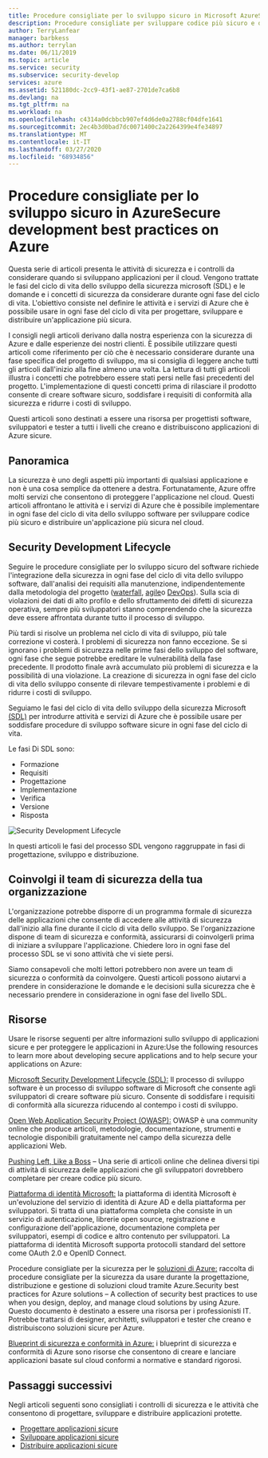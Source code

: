 ```yaml
---
title: Procedure consigliate per lo sviluppo sicuro in Microsoft AzureSecure development best practices on Microsoft Azure
description: Procedure consigliate per sviluppare codice più sicuro e distribuire un'applicazione più sicura nel cloud.
author: TerryLanfear
manager: barbkess
ms.author: terrylan
ms.date: 06/11/2019
ms.topic: article
ms.service: security
ms.subservice: security-develop
services: azure
ms.assetid: 521180dc-2cc9-43f1-ae87-2701de7ca6b8
ms.devlang: na
ms.tgt_pltfrm: na
ms.workload: na
ms.openlocfilehash: c4314a0dcbbcb907ef4d6de0a2788cf04dfe1641
ms.sourcegitcommit: 2ec4b3d0bad7dc0071400c2a2264399e4fe34897
ms.translationtype: MT
ms.contentlocale: it-IT
ms.lasthandoff: 03/27/2020
ms.locfileid: "68934856"
---
```

# <a name="secure-development-best-practices-on-azure"></a>Procedure consigliate per lo sviluppo sicuro in AzureSecure development best practices on Azure
Questa serie di articoli presenta le attività di sicurezza e i controlli da considerare quando si sviluppano applicazioni per il cloud. Vengono trattate le fasi del ciclo di vita dello sviluppo della sicurezza microsoft (SDL) e le domande e i concetti di sicurezza da considerare durante ogni fase del ciclo di vita. L'obiettivo consiste nel definire le attività e i servizi di Azure che è possibile usare in ogni fase del ciclo di vita per progettare, sviluppare e distribuire un'applicazione più sicura.

I consigli negli articoli derivano dalla nostra esperienza con la sicurezza di Azure e dalle esperienze dei nostri clienti. È possibile utilizzare questi articoli come riferimento per ciò che è necessario considerare durante una fase specifica del progetto di sviluppo, ma si consiglia di leggere anche tutti gli articoli dall'inizio alla fine almeno una volta. La lettura di tutti gli articoli illustra i concetti che potrebbero essere stati persi nelle fasi precedenti del progetto. L'implementazione di questi concetti prima di rilasciare il prodotto consente di creare software sicuro, soddisfare i requisiti di conformità alla sicurezza e ridurre i costi di sviluppo.

Questi articoli sono destinati a essere una risorsa per progettisti software, sviluppatori e tester a tutti i livelli che creano e distribuiscono applicazioni di Azure sicure.

## <a name="overview"></a>Panoramica

La sicurezza è uno degli aspetti più importanti di qualsiasi applicazione e non è una cosa semplice da ottenere a destra. Fortunatamente, Azure offre molti servizi che consentono di proteggere l'applicazione nel cloud. Questi articoli affrontano le attività e i servizi di Azure che è possibile implementare in ogni fase del ciclo di vita dello sviluppo software per sviluppare codice più sicuro e distribuire un'applicazione più sicura nel cloud.

## <a name="security-development-lifecycle"></a>Security Development Lifecycle

Seguire le procedure consigliate per lo sviluppo sicuro del software richiede l'integrazione della sicurezza in ogni fase del ciclo di vita dello sviluppo software, dall'analisi dei requisiti alla manutenzione, indipendentemente dalla metodologia del progetto ([waterfall](https://en.wikipedia.org/wiki/Waterfall_model), [agile](https://en.wikipedia.org/wiki/Agile_software_development)o [DevOps](https://en.wikipedia.org/wiki/DevOps)). Sulla scia di violazioni dei dati di alto profilo e dello sfruttamento dei difetti di sicurezza operativa, sempre più sviluppatori stanno comprendendo che la sicurezza deve essere affrontata durante tutto il processo di sviluppo.

Più tardi si risolve un problema nel ciclo di vita di sviluppo, più tale correzione vi costerà. I problemi di sicurezza non fanno eccezione. Se si ignorano i problemi di sicurezza nelle prime fasi dello sviluppo del software, ogni fase che segue potrebbe ereditare le vulnerabilità della fase precedente. Il prodotto finale avrà accumulato più problemi di sicurezza e la possibilità di una violazione. La creazione di sicurezza in ogni fase del ciclo di vita dello sviluppo consente di rilevare tempestivamente i problemi e di ridurre i costi di sviluppo.

Seguiamo le fasi del ciclo di vita dello sviluppo della sicurezza Microsoft [(SDL)](https://msdn.microsoft.com/library/windows/desktop/84aed186-1d75-4366-8e61-8d258746bopq.aspx) per introdurre attività e servizi di Azure che è possibile usare per soddisfare procedure di sviluppo software sicure in ogni fase del ciclo di vita.

Le fasi Di SDL sono:

  - Formazione
  - Requisiti
  - Progettazione
  - Implementazione
  - Verifica
  - Versione
  - Risposta

![Security Development Lifecycle](./media/secure-dev-overview/01-sdl-phase.png)

In questi articoli le fasi del processo SDL vengono raggruppate in fasi di progettazione, sviluppo e distribuzione.

## <a name="engage-your-organizations-security-team"></a>Coinvolgi il team di sicurezza della tua organizzazione

L'organizzazione potrebbe disporre di un programma formale di sicurezza delle applicazioni che consente di accedere alle attività di sicurezza dall'inizio alla fine durante il ciclo di vita dello sviluppo. Se l'organizzazione dispone di team di sicurezza e conformità, assicurarsi di coinvolgerli prima di iniziare a sviluppare l'applicazione. Chiedere loro in ogni fase del processo SDL se vi sono attività che vi siete persi.

Siamo consapevoli che molti lettori potrebbero non avere un team di sicurezza o conformità da coinvolgere. Questi articoli possono aiutarvi a prendere in considerazione le domande e le decisioni sulla sicurezza che è necessario prendere in considerazione in ogni fase del livello SDL.

## <a name="resources"></a>Risorse

Usare le risorse seguenti per altre informazioni sullo sviluppo di applicazioni sicure e per proteggere le applicazioni in Azure:Use the following resources to learn more about developing secure applications and to help secure your applications on Azure:

[Microsoft Security Development Lifecycle (SDL):](https://msdn.microsoft.com/library/windows/desktop/84aed186-1d75-4366-8e61-8d258746bopq.aspx) Il processo di sviluppo software è un processo di sviluppo software di Microsoft che consente agli sviluppatori di creare software più sicuro. Consente di soddisfare i requisiti di conformità alla sicurezza riducendo al contempo i costi di sviluppo.

[Open Web Application Security Project (OWASP):](https://www.owasp.org/index.php/Main_Page) OWASP è una community online che produce articoli, metodologie, documentazione, strumenti e tecnologie disponibili gratuitamente nel campo della sicurezza delle applicazioni Web.

[Pushing Left, Like a Boss](https://code.likeagirl.io/pushing-left-like-a-boss-part-1-80f1f007da95?WT.mc_id=docs-blog-tajanca) – Una serie di articoli online che delinea diversi tipi di attività di sicurezza delle applicazioni che gli sviluppatori dovrebbero completare per creare codice più sicuro.

[Piattaforma di identità Microsoft:](../../active-directory/develop/index.yml) la piattaforma di identità Microsoft è un'evoluzione del servizio di identità di Azure AD e della piattaforma per sviluppatori. Si tratta di una piattaforma completa che consiste in un servizio di autenticazione, librerie open source, registrazione e configurazione dell'applicazione, documentazione completa per sviluppatori, esempi di codice e altro contenuto per sviluppatori. La piattaforma di identità Microsoft supporta protocolli standard del settore come OAuth 2.0 e OpenID Connect.

Procedure consigliate per la sicurezza per le [soluzioni di Azure:](https://azure.microsoft.com/resources/security-best-practices-for-azure-solutions/) raccolta di procedure consigliate per la sicurezza da usare durante la progettazione, distribuzione e gestione di soluzioni cloud tramite Azure.Security best practices for Azure solutions – A collection of security best practices to use when you design, deploy, and manage cloud solutions by using Azure. Questo documento è destinato a essere una risorsa per i professionisti IT. Potrebbe trattarsi di designer, architetti, sviluppatori e tester che creano e distribuiscono soluzioni sicure per Azure.

[Blueprint di sicurezza e conformità in Azure:](https://servicetrust.microsoft.com/ViewPage/BlueprintOverview) i blueprint di sicurezza e conformità di Azure sono risorse che consentono di creare e lanciare applicazioni basate sul cloud conformi a normative e standard rigorosi.

## <a name="next-steps"></a>Passaggi successivi
Negli articoli seguenti sono consigliati i controlli di sicurezza e le attività che consentono di progettare, sviluppare e distribuire applicazioni protette.

- [Progettare applicazioni sicure](secure-design.md)
- [Sviluppare applicazioni sicure](secure-develop.md)
- [Distribuire applicazioni sicure](secure-deploy.md)
